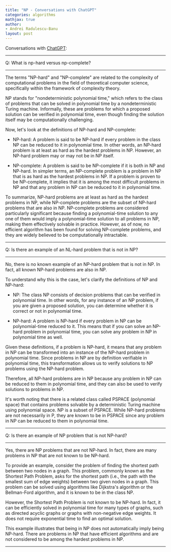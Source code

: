 ```yaml
---
title: "NP - Conversations with ChatGPT"
categories: algorithms
mathjax: true
author:
- Andrei Radulescu-Banu
layout: post
---
```


Conversations with [ChatGPT](https://openai.com/blog/chatgpt/):

---

Q: What is np-hard versus np-complete?

---

The terms "NP-hard" and "NP-complete" are related to the complexity of computational problems in the field of theoretical computer science, specifically within the framework of complexity theory.

NP stands for "nondeterministic polynomial time," which refers to the class of problems that can be solved in polynomial time by a nondeterministic Turing machine. Informally, these are problems for which a proposed solution can be verified in polynomial time, even though finding the solution itself may be computationally challenging.

Now, let's look at the definitions of NP-hard and NP-complete:

* NP-hard: A problem is said to be NP-hard if every problem in the class NP can be reduced to it in polynomial time. In other words, an NP-hard problem is at least as hard as the hardest problems in NP. However, an NP-hard problem may or may not be in NP itself.

* NP-complete: A problem is said to be NP-complete if it is both in NP and NP-hard. In simpler terms, an NP-complete problem is a problem in NP that is as hard as the hardest problems in NP. If a problem is proven to be NP-complete, it implies that it is among the most difficult problems in NP and that any problem in NP can be reduced to it in polynomial time.

To summarize, NP-hard problems are at least as hard as the hardest problems in NP, while NP-complete problems are the subset of NP-hard problems that are also in NP. NP-complete problems are considered particularly significant because finding a polynomial-time solution to any one of them would imply a polynomial-time solution to all problems in NP, making them effectively solvable in practice. However, as of now, no efficient algorithm has been found for solving NP-complete problems, and they are widely believed to be computationally intractable.

---

Q: Is there an example of an NL-hard problem that is not in NP?

---

No, there is no known example of an NP-hard problem that is not in NP. In fact, all known NP-hard problems are also in NP.

To understand why this is the case, let's clarify the definitions of NP and NP-hard:

* NP: The class NP consists of decision problems that can be verified in polynomial time. In other words, for any instance of an NP problem, if you are given a proposed solution, you can determine whether it is correct or not in polynomial time.

* NP-hard: A problem is NP-hard if every problem in NP can be polynomial-time reduced to it. This means that if you can solve an NP-hard problem in polynomial time, you can solve any problem in NP in polynomial time as well.

Given these definitions, if a problem is NP-hard, it means that any problem in NP can be transformed into an instance of the NP-hard problem in polynomial time. Since problems in NP are by definition verifiable in polynomial time, this transformation allows us to verify solutions to NP problems using the NP-hard problem.

Therefore, all NP-hard problems are in NP because any problem in NP can be reduced to them in polynomial time, and they can also be used to verify solutions to problems in NP.

It's worth noting that there is a related class called PSPACE (polynomial space) that contains problems solvable by a deterministic Turing machine using polynomial space. NP is a subset of PSPACE. While NP-hard problems are not necessarily in P, they are known to be in PSPACE since any problem in NP can be reduced to them in polynomial time.

---

Q: Is there an example of NP problem that is not NP-hard?

---

Yes, there are NP problems that are not NP-hard. In fact, there are many problems in NP that are not known to be NP-hard.

To provide an example, consider the problem of finding the shortest path between two nodes in a graph. This problem, commonly known as the Shortest Path Problem, asks for the shortest path (i.e., the path with the smallest sum of edge weights) between two given nodes in a graph. This problem can be solved using algorithms like Dijkstra's algorithm or the Bellman-Ford algorithm, and it is known to be in the class NP.

However, the Shortest Path Problem is not known to be NP-hard. In fact, it can be efficiently solved in polynomial time for many types of graphs, such as directed acyclic graphs or graphs with non-negative edge weights. It does not require exponential time to find an optimal solution.

This example illustrates that being in NP does not automatically imply being NP-hard. There are problems in NP that have efficient algorithms and are not considered to be among the hardest problems in NP.

---
